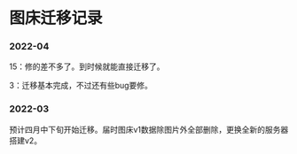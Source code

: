 # 图床迁移记录

### 2022-04

15：修的差不多了。到时候就能直接迁移了。

3：迁移基本完成，不过还有些bug要修。

### 2022-03

预计四月中下旬开始迁移。届时图床v1数据除图片外全部删除，更换全新的服务器搭建v2。